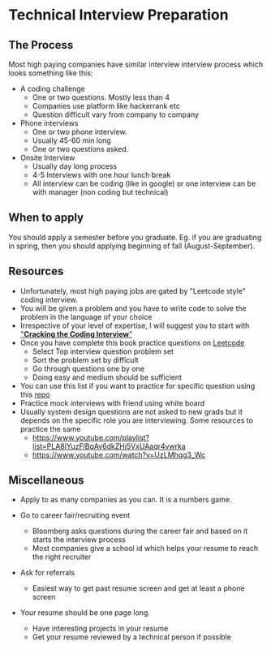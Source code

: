 # Technical Interview Preparation

##  The Process

Most high paying companies have similar interview interview process which looks something like this:

- A coding challenge
  - One or two questions. Mostly less than 4
  - Companies use platform like hackerrank etc
  - Question difficult vary from company to company
- Phone interviews
  - One or two phone interview.
  - Usually 45-60 min long
  - One or two questions asked.
- Onsite Interview
  - Usually day long process
  - 4-5 Interviews with one hour lunch break
  - All interview can be coding (like in google) or one interview can be with manager (non coding but technical)

## When to apply

You should apply a semester before you graduate. Eg. if you are graduating in spring, then you should applying beginning of fall (August-September). 

## Resources

- Unfortunately, most high paying jobs are gated by "Leetcode style" coding interview.
- You will be given a problem and you have to write code to solve the problem in the language of your choice
- Irrespective of your level of expertise, I will suggest you to start with ["**Cracking the Coding Interview**"](https://www.amazon.com/Cracking-Coding-Interview-Programming-Questions/dp/098478280X)
- Once you have complete this book practice questions on [Leetcode](leetcode.com)
  - Select Top interview question problem set
  - Sort the problem set by difficult
  - Go through questions one by one
  - Doing easy and medium should be sufficient
- You can use this list if you want to practice for specific question using this [repo](https://github.com/rrevanth/leetcode-by-company)
- Practice mock interviews with friend using white board
- Usually system design questions are not asked to new grads but it depends on the specific role you are interviewing. Some resources to practice the same
  - https://www.youtube.com/playlist?list=PLA8lYuzFlBqAy6dkZHj5VxUAaqr4vwrka
  - https://www.youtube.com/watch?v=UzLMhqg3_Wc

## Miscellaneous 

- Apply to as many companies as you can. It is a numbers game.
- Go to career fair/recruiting event 

  - Bloomberg asks questions during the career fair and based on it starts the interview process
  - Most companies give a school id which helps your resume to reach the right recruiter
- Ask for referrals

  - Easiest way to get past resume screen and get at least a phone screen
- Your resume should be one page long.
  - Have interesting projects in your resume
  - Get your resume reviewed by a technical person if possible

